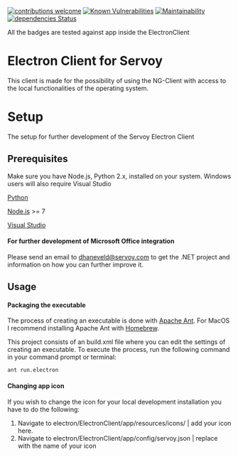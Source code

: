[![contributions welcome](https://img.shields.io/badge/contributions-welcome-brightgreen.svg?style=flat)](https://github.com/dwyl/esta/issues) [![Known Vulnerabilities](https://snyk.io/test/github/DionDavid/electron/badge.svg?targetFile=ElectronClient/app/package.json)](https://snyk.io/test/github/DionDavid/electron) [![Maintainability](https://api.codeclimate.com/v1/badges/482ffb25e5b4c5bc17f8/maintainability)](https://codeclimate.com/github/DionDavid/electron/maintainability) [![dependencies Status](https://david-dm.org/DionDavid/electron/status.svg?path=ElectronClient/app)](https://david-dm.org/DionDavid/electron?path=ElectronClient/app) 

All the badges are tested against app inside the ElectronClient

# Electron Client for Servoy

This client is made for the possibility of using the NG-Client with access to the local functionalities of the operating system.

# Setup

The setup for further development of the Servoy Electron Client

## Prerequisites

Make sure you have Node.js, Python 2.x, installed on your system. Windows users will also require Visual Studio

[Python](https://www.python.org/downloads/) 

[Node.js](https://nodejs.org/en/) >= 7

[Visual Studio](https://www.visualstudio.com/vs/)

#### For further development of Microsoft Office integration

Please send an email to [dhaneveld@servoy.com](mailto:dhaneveld@servoy.com) to get the .NET project and information on how you can further improve it.

## Usage

#### Packaging the executable

The process of creating an executable is done with [Apache Ant](https://ant.apache.org/manual/install.html). For MacOS I recommend installing Apache Ant with [Homebrew](https://brew.sh/index_nl).

This project consists of an build.xml file where you can edit the settings of creating an executable. To execute the process, run the following command in your command prompt or terminal: 

```console
ant run.electron
```
#### Changing app icon

If you wish to change the icon for your local development installation you have to do the following:

1. Navigate to electron/ElectronClient/app/resources/icons/ | add your icon here.
2. Navigate to electron/ElectronClient/app/config/servoy.json | replace with the name of your icon















